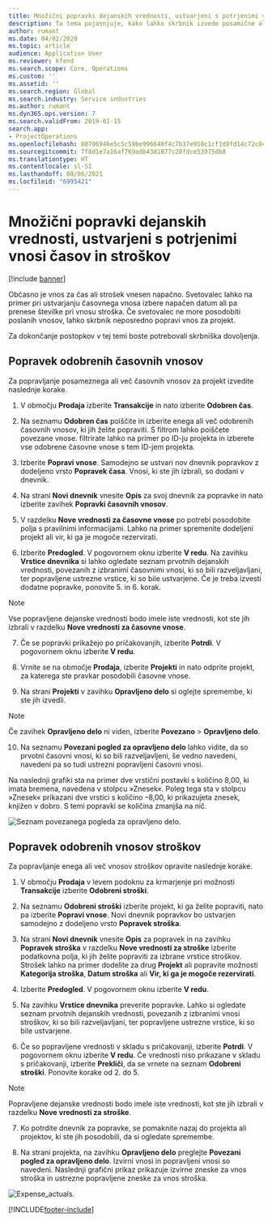 ```yaml
---
title: Množični popravki dejanskih vrednosti, ustvarjeni s potrjenimi vnosi časov in stroškov
description: Ta tema pojasnjuje, kako lahko skrbnik izvede posamične ali množične popravke predhodno odobrenih vnosov za čas ali strošek, če obračun ni popoln.
author: rumant
ms.date: 04/02/2020
ms.topic: article
audience: Application User
ms.reviewer: kfend
ms.search.scope: Core, Operations
ms.custom: ''
ms.assetid: ''
ms.search.region: Global
ms.search.industry: Service industries
ms.author: rumant
ms.dyn365.ops.version: 7
ms.search.validFrom: 2019-01-15
search.app:
- ProjectOperations
ms.openlocfilehash: 88706946e5c5c59be996640f4c7b37e958c1cf1d9fd14c72c0c6dc854a77dab4
ms.sourcegitcommit: 7f8d1e7a16af769adb43d1877c28fdce53975db8
ms.translationtype: HT
ms.contentlocale: sl-SI
ms.lasthandoff: 08/06/2021
ms.locfileid: "6995421"
---
```

# <a name="bulk-corrections-of-actuals-created-by-approved-time-and-expense-entries"></a>Množični popravki dejanskih vrednosti, ustvarjeni s potrjenimi vnosi časov in stroškov

[!include [banner](../includes/psa-now-project-operations.md)]

Občasno je vnos za čas ali strošek vnesen napačno. Svetovalec lahko na primer pri ustvarjanju časovnega vnosa izbere napačen datum ali pa prenese številke pri vnosu stroška. Če svetovalec ne more posodobiti poslanih vnosov, lahko skrbnik neposredno popravi vnos za projekt.

Za dokončanje postopkov v tej temi boste potrebovali skrbniška dovoljenja.

## <a name="correct-approved-time-entries"></a>Popravek odobrenih časovnih vnosov     

Za popravljanje posameznega ali več časovnih vnosov za projekt izvedite naslednje korake.

1. V območju **Prodaja** izberite **Transakcije** in nato izberite **Odobren čas**. 

2. Na seznamu **Odobren čas** poiščite in izberite enega ali več odobrenih časovnih vnosov, ki jih želite popraviti. S filtrom lahko poiščete povezane vnose. filtrirate lahko na primer po ID-ju projekta in izberete vse odobrene časovne vnose s tem ID-jem projekta.

3. Izberite **Popravi vnose**. Samodejno se ustvari nov dnevnik popravkov z dodeljeno vrsto **Popravek časa**. Vnosi, ki ste jih izbrali, so dodani v dnevnik. 

4. Na strani **Novi dnevnik** vnesite **Opis** za svoj dnevnik za popravke in nato izberite zavihek **Popravki časovnih vnosov**.  
5. V razdelku **Nove vrednosti za časovne vnose** po potrebi posodobite polja s pravilnimi informacijami. Lahko na primer spremenite dodeljeni projekt ali vir, ki ga je mogoče rezervirati.

6. Izberite **Predogled**. V pogovornem oknu izberite **V redu**. Na zavihku **Vrstice dnevnika** si lahko ogledate seznam prvotnih dejanskih vrednosti, povezanih z izbranimi časovnimi vnosi, ki so bili razveljavljani, ter popravljene ustrezne vrstice, ki so bile ustvarjene. Če je treba izvesti dodatne popravke, ponovite 5. in 6. korak. 

> [!NOTE]
> Vse popravljene dejanske vrednosti bodo imele iste vrednosti, kot ste jih izbrali v razdelku **Nove vrednosti za časovne vnose**.

7. Če se popravki prikažejo po pričakovanjih, izberite **Potrdi**. V pogovornem oknu izberite **V redu**.

8. Vrnite se na območje **Prodaja**, izberite **Projekti** in nato odprite projekt, za katerega ste pravkar posodobili časovne vnose. 

9. Na strani **Projekti** v zavihku **Opravljeno delo** si oglejte spremembe, ki ste jih izvedli. 

> [!NOTE]
> Če zavihek **Opravljeno delo** ni viden, izberite **Povezano** > **Opravljeno delo**.  

10. Na seznamu **Povezani pogled za opravljeno delo** lahko vidite, da so prvotni časovni vnosi, ki so bili razveljavljeni, še vedno navedeni, navedeni pa so tudi ustrezni popravljeni časovni vnosi. 

Na naslednji grafiki sta na primer dve vrstični postavki s količino 8,00, ki imata bremena, navedena v stolpcu »Znesek«. Poleg tega sta v stolpcu »Znesek« prikazani dve vrstici s količino –8,00, ki prikazujeta znesek, knjižen v dobro. S temi popravki se količina zmanjša na nič.

![Seznam povezanega pogleda za opravljeno delo.](https://github.com/MicrosoftDocs/dynamics-365-customer-engagement-pr/blob/bulk-corrections-actuals-created-by-approved-time-expense-entries.md/time-actuals.png)
 
## <a name="correct-approved-expense-entries"></a>Popravek odobrenih vnosov stroškov

Za popravljanje enega ali več vnosov stroškov opravite naslednje korake. 

1. V območju **Prodaja** v levem podoknu za krmarjenje pri možnosti **Transakcije** izberite **Odobreni stroški**.

2. Na seznamu **Odobreni stroški** izberite projekt, ki ga želite popraviti, nato pa izberite **Popravi vnose**. Novi dnevnik popravkov bo ustvarjen samodejno z dodeljeno vrsto **Popravek stroška**. 

3. Na strani **Novi dnevnik** vnesite **Opis** za popravek in na zavihku **Popravek stroška** v razdelku **Nove vrednosti za stroške** izberite podatkovna polja, ki jih želite popraviti za izbrane vrstice stroškov. Strošek lahko na primer dodelite za drug **Projekt** ali popravite možnosti **Kategorija stroška**, **Datum stroška** ali **Vir, ki ga je mogoče rezervirati**.

4. Izberite **Predogled**. V pogovornem oknu izberite **V redu**. 

5. Na zavihku **Vrstice dnevnika** preverite popravke. Lahko si ogledate seznam prvotnih dejanskih vrednosti, povezanih z izbranimi vnosi stroškov, ki so bili razveljavljani, ter popravljene ustrezne vrstice, ki so bile ustvarjene.

6. Če so popravljene vrednosti v skladu s pričakovanji, izberite **Potrdi**. V pogovornem oknu izberite **V redu**. Če vrednosti niso prikazane v skladu s pričakovanji, izberite **Prekliči**, da se vrnete na seznam **Odobreni stroški**. Ponovite korake od 2. do 5. 

> [!NOTE]
> Popravljene dejanske vrednosti bodo imele iste vrednosti, kot ste jih izbrali v razdelku **Nove vrednosti za stroške**.

7. Ko potrdite dnevnik za popravke, se pomaknite nazaj do projekta ali projektov, ki ste jih posodobili, da si ogledate spremembe.  

8. Na strani projekta, na zavihku **Opravljeno delo** preglejte **Povezani pogled za opravljeno delo**. Izvirni vnosi in popravljeni vnosi so navedeni. Naslednji grafični prikaz prikazuje izvirne zneske za vnos stroška in ustrezne popravljene zneske za vnos stroška. 

![Expense_actuals.](https://user-images.githubusercontent.com/60806505/77122219-4cd52900-69fa-11ea-8349-ccd2ffebf640.png)


[!INCLUDE[footer-include](../includes/footer-banner.md)]